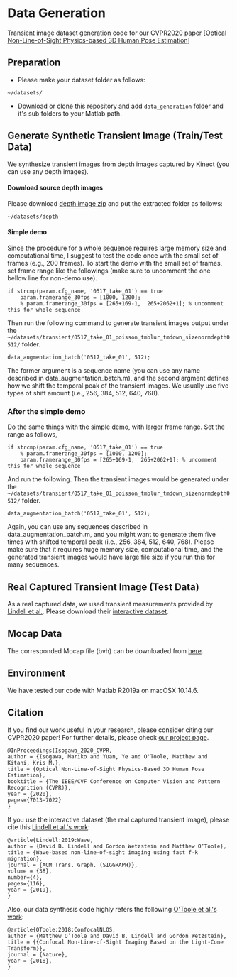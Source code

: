 # Data Generation
Transient image dataset generation code for our CVPR2020 paper [[Optical Non-Line-of-Sight Physics-based 3D Human Pose Estimation](https://marikoisogawa.github.io/project/nlos_pose.html)]

## Preparation
* Please make your dataset folder as follows:
```
~/datasets/
```

* Download or clone this repository and add ```data_generation``` folder and it's sub folders to your Matlab path.

## Generate Synthetic Transient Image (Train/Test Data)
We synthesize transient images from depth images captured by Kinect (you can use any depth images).

#### Download source depth images
Please download [depth image zip](https://drive.google.com/file/d/1hwMcOH4KN_68z0kV3euE6M6dvTdltL8h/view?usp=sharing) and put the extracted folder as follows:
```
~/datasets/depth
```

#### Simple demo
Since the procedure for a whole sequence requires large memory size and computational time, I suggest to test the code once with the small set of frames (e.g., 200 frames). To start the demo with the small set of frames, set frame range like the followings (make sure to uncomment the one bellow line for non-demo use).
```
if strcmp(param.cfg_name, '0517_take_01') == true
    param.framerange_30fps = [1000, 1200];
    % param.framerange_30fps = [265+169-1,  265+2062+1]; % uncomment this for whole sequence
```
Then run the following command to generate transient images output under the ```~/datasets/transient/0517_take_01_poisson_tmblur_tmdown_sizenormdepth0512/``` folder.
```
data_augmentation_batch('0517_take_01', 512);
```
The former argument is a sequence name (you can use any name described in data_augmentation_batch.m), and the second argment defines how we shift the temporal peak of the transient images. We usually use five types of shift amount (i.e., 256, 384, 512, 640, 768).

### After the simple demo
Do the same things with the simple demo, with larger frame range. Set the range as follows,
```
if strcmp(param.cfg_name, '0517_take_01') == true
    % param.framerange_30fps = [1000, 1200];
    param.framerange_30fps = [265+169-1,  265+2062+1]; % uncomment this for whole sequence
```
And run the following. Then the transient images would be generated under the ```~/datasets/transient/0517_take_01_poisson_tmblur_tmdown_sizenormdepth0512/``` folder.
```
data_augmentation_batch('0517_take_01', 512);
```
Again, you can use any sequences described in data_augmentation_batch.m, and you might want to generate them five times with shifted temporal peak (i.e., 256, 384, 512, 640, 768). Please make sure that it requires huge memory size, computational time, and the generated transient images would have large file size if you run this for many sequences.


## Real Captured Transient Image (Test Data)

As a real captured data, we used transient measurements provided by [Lindell et al.](http://www.computationalimaging.org/publications/nlos-fk/). Please download their [interactive dataset](https://drive.google.com/open?id=1cb5augzU2Gh3M0CpQp3AKlN-C-N0HFI-).


## Mocap Data
The corresponded Mocap file (bvh) can be downloaded from [here](https://drive.google.com/file/d/1yyxd9cpRmnvYZuxrfmeQqjfi7ZTidM2Z/view?usp=sharing).

## Environment
We have tested our code with Matlab R2019a on macOSX 10.14.6.

## Citation

If you find our work useful in your research, please consider citing our CVPR2020 paper! For further details, please check [our project page](https://marikoisogawa.github.io/project/nlos_pose.html).

```
@InProceedings{Isogawa_2020_CVPR,
author = {Isogawa, Mariko and Yuan, Ye and O'Toole, Matthew and Kitani, Kris M.},
title = {Optical Non-Line-of-Sight Physics-Based 3D Human Pose Estimation},
booktitle = {The IEEE/CVF Conference on Computer Vision and Pattern Recognition (CVPR)},
year = {2020},
pages={7013-7022}
}
```

If you use the interactive dataset (the real captured transient image), please cite this [Lindell et al.'s work](http://www.computationalimaging.org/publications/nlos-fk/):
```
@article{Lindell:2019:Wave,
author = {David B. Lindell and Gordon Wetzstein and Matthew O’Toole},
title = {Wave-based non-line-of-sight imaging using fast f-k migration},
journal = {ACM Trans. Graph. (SIGGRAPH)},
volume = {38},
number={4},
pages={116},
year = {2019},
}
```

Also, our data synthesis code highly refers the following [O'Toole et al.'s work](http://www.computationalimaging.org/publications/confocal-non-line-of-sight-imaging-based-on-the-light-cone-transform/):
```
@article{OToole:2018:ConfocalNLOS,
author = {Matthew O’Toole and David B. Lindell and Gordon Wetzstein},
title = {{Confocal Non-Line-of-Sight Imaging Based on the Light-Cone Transform}},
journal = {Nature},
year = {2018},
}
```
